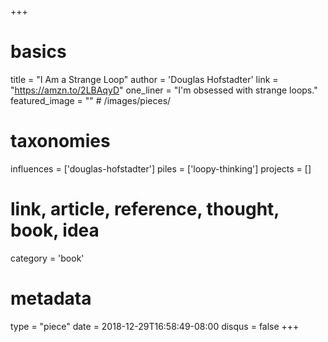 +++
# basics
title     		 = "I Am a Strange Loop"
author    		 = 'Douglas Hofstadter'
link      		 = "https://amzn.to/2LBAqyD"
one_liner 		 = "I'm obsessed with strange loops."
featured_image = "" # /images/pieces/

# taxonomies
influences		 = ['douglas-hofstadter']
piles     		 = ['loopy-thinking']
projects			 = []

# link, article, reference, thought, book, idea
category  		 = 'book' 

# metadata
type	    		 = "piece"
date      		 = 2018-12-29T16:58:49-08:00
disqus    		 = false
+++

